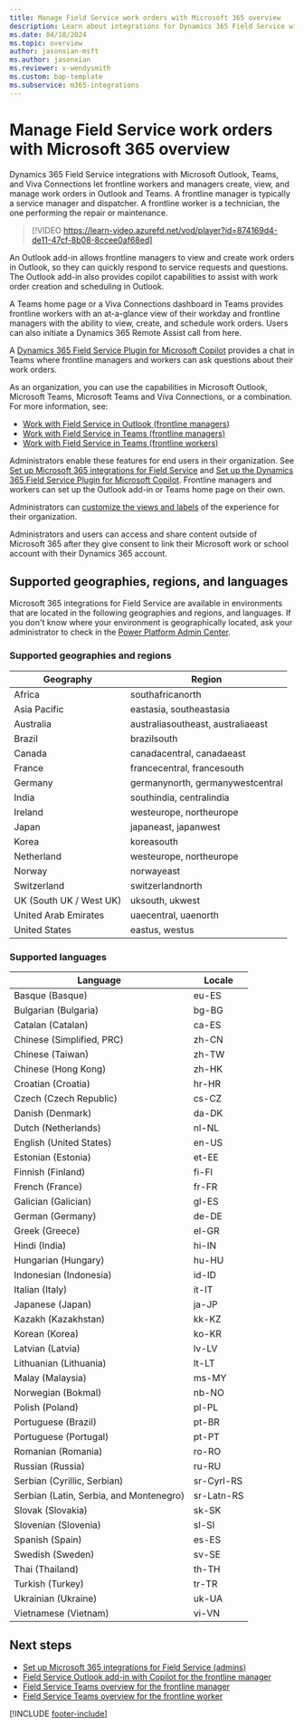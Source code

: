 ```yaml
---
title: Manage Field Service work orders with Microsoft 365 overview 
description: Learn about integrations for Dynamics 365 Field Service with Microsoft Outlook and Teams.
ms.date: 04/18/2024
ms.topic: overview
author: jasonxian-msft
ms.author: jasonxian
ms.reviewer: v-wendysmith
ms.custom: bap-template
ms.subservice: m365-integrations
---
```


# Manage Field Service work orders with Microsoft 365 overview

Dynamics 365 Field Service integrations with Microsoft Outlook, Teams, and Viva Connections let frontline workers and managers create, view, and manage work orders in Outlook and Teams. A frontline manager is typically a service manager and dispatcher. A frontline worker is a technician, the one performing the repair or maintenance.

> [!VIDEO https://learn-video.azurefd.net/vod/player?id=874169d4-de11-47cf-8b08-8ccee0af68ed]

An Outlook add-in allows frontline managers to view and create work orders in Outlook, so they can quickly respond to service requests and questions. The Outlook add-in also provides copilot capabilities to assist with work order creation and scheduling in Outlook.

A Teams home page or a Viva Connections dashboard in Teams provides frontline workers with an at-a-glance view of their workday and frontline managers with the ability to view, create, and schedule work orders. Users can also initiate a Dynamics 365 Remote Assist call from here.

A [Dynamics 365 Field Service Plugin for Microsoft Copilot](flw-m365-chat.md) provides a chat in Teams where frontline managers and workers can ask questions about their work orders.

As an organization, you can use the capabilities in Microsoft Outlook, Microsoft Teams, Microsoft Teams and Viva Connections, or a combination. For more information, see:

- [Work with Field Service in Outlook (frontline managers)](flw-outlook.md)
- [Work with Field Service in Teams (frontline managers)](flw-teams-manager.md)
- [Work with Field Service in Teams (frontline workers)](flw-teams-worker.md)

Administrators enable these features for end users in their organization. See [Set up Microsoft 365 integrations for Field Service](flw-admin.md) and [Set up the Dynamics 365 Field Service Plugin for Microsoft Copilot](flw-copilot-setup.md). Frontline managers and workers can set up the Outlook add-in or Teams home page on their own.

Administrators can [customize the views and labels](flw-customization.md) of the experience for their organization.

Administrators and users can access and share content outside of Microsoft 365 after they give consent to link their Microsoft work or school account with their Dynamics 365 account.

## Supported geographies, regions, and languages

Microsoft 365 integrations for Field Service are available in environments that are located in the following geographies and regions, and languages. If you don't know where your environment is geographically located, ask your administrator to check in the [Power Platform Admin Center](/power-platform/admin/regions-overview).

### Supported geographies and regions

| Geography               | Region                           |
| ----------------------- | -------------------------------- |
| Africa                  | southafricanorth                 |
| Asia Pacific            | eastasia, southeastasia           |
| Australia               | australiasoutheast, australiaeast |
| Brazil                  | brazilsouth                      |
| Canada                  | canadacentral, canadaeast         |
| France                  | francecentral, francesouth        |
| Germany                 | germanynorth, germanywestcentral  |
| India                   | southindia, centralindia          |
| Ireland                 | westeurope, northeurope           |
| Japan                   | japaneast, japanwest              |
| Korea                   | koreasouth                       |
| Netherland              | westeurope, northeurope           |
| Norway                  | norwayeast                       |
| Switzerland             | switzerlandnorth                 |
| UK (South UK / West UK) | uksouth, ukwest                   |
| United Arab Emirates    | uaecentral, uaenorth              |
| United States           | eastus, westus                    |


<!--- Doesn't support Arabic or Hebrew yet. When it does, point to product languages https://dynamics.microsoft.com/en-us/availability-reports/languagereport/ --->
### Supported languages

| Language                               | Locale     |
| -------------------------------------- | ---------- |
| Basque (Basque)                        | eu-ES      |
| Bulgarian (Bulgaria)                   | bg-BG      |
| Catalan (Catalan)                      | ca-ES      |
| Chinese (Simplified, PRC)              | zh-CN      |
| Chinese (Taiwan)                       | zh-TW      |
| Chinese (Hong Kong)                    | zh-HK      |
| Croatian (Croatia)                     | hr-HR      |
| Czech (Czech Republic)                 | cs-CZ      |
| Danish (Denmark)                       | da-DK      |
| Dutch (Netherlands)                    | nl-NL      |
| English (United States)                | en-US      |
| Estonian (Estonia)                     | et-EE      |
| Finnish (Finland)                      | fi-FI      |
| French (France)                        | fr-FR      |
| Galician (Galician)                    | gl-ES      |
| German (Germany)                       | de-DE      |
| Greek (Greece)                         | el-GR      |
| Hindi (India)                          | hi-IN      |
| Hungarian (Hungary)                    | hu-HU      |
| Indonesian (Indonesia)                 | id-ID      |
| Italian (Italy)                        | it-IT      |
| Japanese (Japan)                       | ja-JP      |
| Kazakh (Kazakhstan)                    | kk-KZ      |
| Korean (Korea)                         | ko-KR      |
| Latvian (Latvia)                       | lv-LV      |
| Lithuanian (Lithuania)                 | lt-LT      |
| Malay (Malaysia)                       | ms-MY      |
| Norwegian (Bokmal)                     | nb-NO      |
| Polish (Poland)                        | pl-PL      |
| Portuguese (Brazil)                    | pt-BR      |
| Portuguese (Portugal)                  | pt-PT      |
| Romanian (Romania)                     | ro-RO      |
| Russian (Russia)                       | ru-RU      |
| Serbian (Cyrillic, Serbian)            | sr-Cyrl-RS |
| Serbian (Latin, Serbia, and Montenegro) | sr-Latn-RS |
| Slovak (Slovakia)                      | sk-SK      |
| Slovenian (Slovenia)                   | sl-SI      |
| Spanish (Spain)                        | es-ES      |
| Swedish (Sweden)                       | sv-SE      |
| Thai (Thailand)                        | th-TH      |
| Turkish (Turkey)                       | tr-TR      |
| Ukrainian (Ukraine)                    | uk-UA      |
| Vietnamese (Vietnam)                   | vi-VN      |

## Next steps

- [Set up Microsoft 365 integrations for Field Service (admins)](flw-admin.md)
- [Field Service Outlook add-in with Copilot for the frontline manager](flw-outlook.md)
- [Field Service Teams overview for the frontline manager](flw-teams-manager.md)
- [Field Service Teams overview for the frontline worker](flw-teams-worker.md)

[!INCLUDE [footer-include](../includes/footer-banner.md)]
